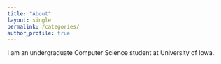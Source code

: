 ```yaml
---
title: "About"
layout: single
permalink: /categories/
author_profile: true
---
```


I am an undergraduate Computer Science student at University of Iowa.